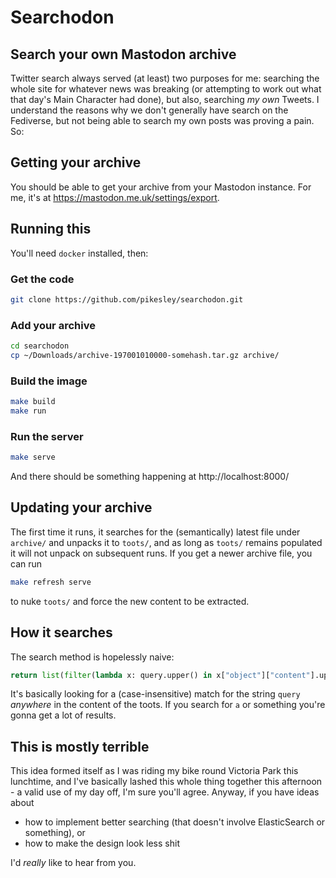 # Searchodon

## Search your own Mastodon archive

Twitter search always served (at least) two purposes for me: searching the whole site for whatever news was breaking (or attempting to work out what that day's Main Character had done), but also, searching _my own_ Tweets. I understand the reasons why we don't generally have search on the Fediverse, but not being able to search my own posts was proving a pain. So:

## Getting your archive

You should be able to get your archive from your Mastodon instance. For me, it's at https://mastodon.me.uk/settings/export.

## Running this

You'll need `docker` installed, then:

### Get the code

```bash
git clone https://github.com/pikesley/searchodon.git
```

### Add your archive

```bash
cd searchodon
cp ~/Downloads/archive-197001010000-somehash.tar.gz archive/
```

### Build the image

```bash
make build
make run
```

### Run the server

```bash
make serve
```

And there should be something happening at http://localhost:8000/

## Updating your archive

The first time it runs, it searches for the (semantically) latest file under `archive/` and unpacks it to `toots/`, and as long as `toots/` remains populated it will not unpack on subsequent runs. If you get a newer archive file, you can run

```bash
make refresh serve
```

to nuke `toots/` and force the new content to be extracted.

## How it searches

The search method is hopelessly naive:

```python
return list(filter(lambda x: query.upper() in x["object"]["content"].upper(), toots))
```

It's basically looking for a (case-insensitive) match for the string `query` *anywhere* in the content of the toots. If you search for `a` or something you're gonna get a lot of results.

## This is mostly terrible

This idea formed itself as I was riding my bike round Victoria Park this lunchtime, and I've basically lashed this whole thing together this afternoon - a valid use of my day off, I'm sure you'll agree. Anyway, if you have ideas about

* how to implement better searching (that doesn't involve ElasticSearch or something), or
* how to make the design look less shit

I'd *really* like to hear from you.
